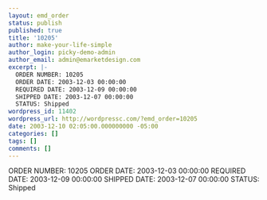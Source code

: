 ```yaml
---
layout: emd_order
status: publish
published: true
title: '10205'
author: make-your-life-simple
author_login: picky-demo-admin
author_email: admin@emarketdesign.com
excerpt: |-
  ORDER NUMBER: 10205
  ORDER DATE: 2003-12-03 00:00:00
  REQUIRED DATE: 2003-12-09 00:00:00
  SHIPPED DATE: 2003-12-07 00:00:00
  STATUS: Shipped
wordpress_id: 11402
wordpress_url: http://wordpressc.com/?emd_order=10205
date: 2003-12-10 02:05:00.000000000 -05:00
categories: []
tags: []
comments: []
---
```

ORDER NUMBER: 10205
ORDER DATE: 2003-12-03 00:00:00
REQUIRED DATE: 2003-12-09 00:00:00
SHIPPED DATE: 2003-12-07 00:00:00
STATUS: Shipped
